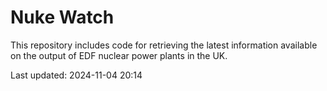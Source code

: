 # Nuke Watch

This repository includes code for retrieving the latest information available on the output of EDF nuclear power plants in the UK.

Last updated: 2024-11-04 20:14